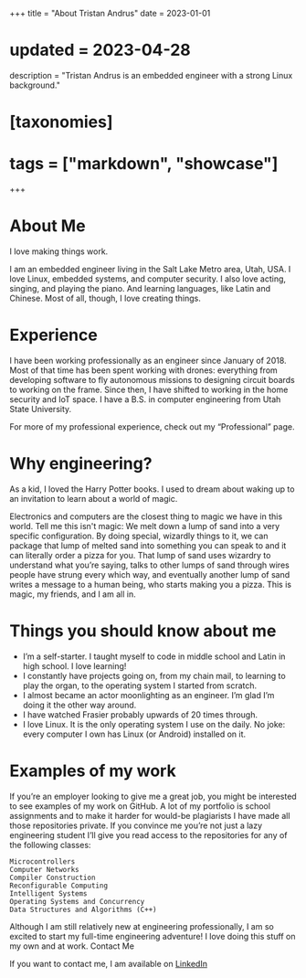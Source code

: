 +++
title = "About Tristan Andrus"
date = 2023-01-01
# updated = 2023-04-28
description = "Tristan Andrus is an embedded engineer with a strong Linux background."

# [taxonomies]
# tags = ["markdown", "showcase"]
+++

# About Me

I love making things work.

I am an embedded engineer living in the Salt Lake Metro area, Utah, USA. I love Linux, embedded systems, and computer security. I also love acting, singing, and playing the piano. And learning languages, like Latin and Chinese. Most of all, though, I love creating things.

# Experience

I have been working professionally as an engineer since January of 2018. Most of that time has been spent working with drones: everything from developing software to fly autonomous missions to designing circuit boards to working on the frame. Since then, I have shifted to working in the home security and IoT space. I have a B.S. in computer engineering from Utah State University.

For more of my professional experience, check out my “Professional” page.

# Why engineering?

As a kid, I loved the Harry Potter books. I used to dream about waking up to an invitation to learn about a world of magic.

Electronics and computers are the closest thing to magic we have in this world. Tell me this isn't magic: We melt down a lump of sand into a very specific configuration. By doing special, wizardly things to it, we can package that lump of melted sand into something you can speak to and it can literally order a pizza for you. That lump of sand uses wizardry to understand what you’re saying, talks to other lumps of sand through wires people have strung every which way, and eventually another lump of sand writes a message to a human being, who starts making you a pizza. This is magic, my friends, and I am all in.

# Things you should know about me

- I’m a self-starter. I taught myself to code in middle school and Latin in high school. I love learning!
- I constantly have projects going on, from my chain mail, to learning to play the organ, to the operating system I started from scratch.
- I almost became an actor moonlighting as an engineer. I’m glad I’m doing it the other way around.
- I have watched Frasier probably upwards of 20 times through.
- I love Linux. It is the only operating system I use on the daily. No joke: every computer I own has Linux (or Android) installed on it.

# Examples of my work

If you’re an employer looking to give me a great job, you might be interested to see examples of my work on GitHub. A lot of my portfolio is school assignments and to make it harder for would-be plagiarists I have made all those repositories private. If you convince me you’re not just a lazy engineering student I’ll give you read access to the repositories for any of the following classes:

    Microcontrollers
    Computer Networks
    Compiler Construction
    Reconfigurable Computing
    Intelligent Systems
    Operating Systems and Concurrency
    Data Structures and Algorithms (C++)

Although I am still relatively new at engineering professionally, I am so excited to start my full-time engineering adventure! I love doing this stuff on my own and at work.
Contact Me

If you want to contact me, I am available on [LinkedIn](https://www.linkedin.com/in/tristan-andrus)
